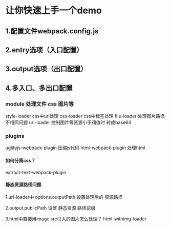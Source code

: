 # 让你快速上手一个demo

## 1.配置文件webpack.config.js
## 2.entry选项（入口配置）
## 3.output选项（出口配置）
## 4.多入口、多出口配置

### module 处理文件 css 图片等
style-loader  css中url处理
css-loader css中标签处理
file-loader 处理图片路径不相同问题
url-loader  控制图片等资源小于阀值时 转成base64

### plugins
uglifyjs-webpack-plugin 压缩js代码
html-webpack-plugin 处理html


#### 如何分离css？
extract-text-webpack-plugin

#### 静态资源路径问题
1.url-loader中 options.outputPath 设置处理后的 资源路径

2.output.publicPath 设置 静态资源 路径前缀

3.html中直接用image src引入的图片怎么处理？
html-withimg-loader